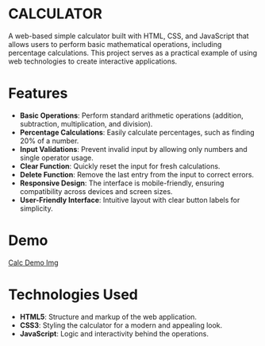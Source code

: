# CALCULATOR
A web-based simple calculator built with HTML, CSS, and JavaScript that allows users to perform basic mathematical operations, including percentage calculations.
This project serves as a practical example of using web technologies to create interactive applications.  

# Features  

- **Basic Operations**: Perform standard arithmetic operations (addition, subtraction, multiplication, and division).  
- **Percentage Calculations**: Easily calculate percentages, such as finding 20% of a number.  
- **Input Validations**: Prevent invalid input by allowing only numbers and single operator usage.  
- **Clear Function**: Quickly reset the input for fresh calculations.
- **Delete Function**: Remove the last entry from the input to correct errors.
- **Responsive Design**: The interface is mobile-friendly, ensuring compatibility across devices and screen sizes. 
- **User-Friendly Interface**: Intuitive layout with clear button labels for simplicity.

# Demo  
[Calc Demo Img](https://github.com/OmkarMaurya-g1/CALCULATOR/blob/main/calc%20demo%20img.png)


# Technologies Used  

- **HTML5**: Structure and markup of the web application.  
- **CSS3**: Styling the calculator for a modern and appealing look.  
- **JavaScript**: Logic and interactivity behind the operations.  
